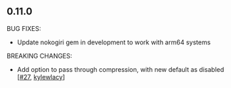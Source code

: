 ## 0.11.0

BUG FIXES:

* Update nokogiri gem in development to work with arm64 systems

BREAKING CHANGES:

* Add option to pass through compression, with new default as disabled [[#27](https://github.com/axsuul/rails-reverse-proxy/pull/27), [kylewlacy](https://github.com/kylewlacy)]
